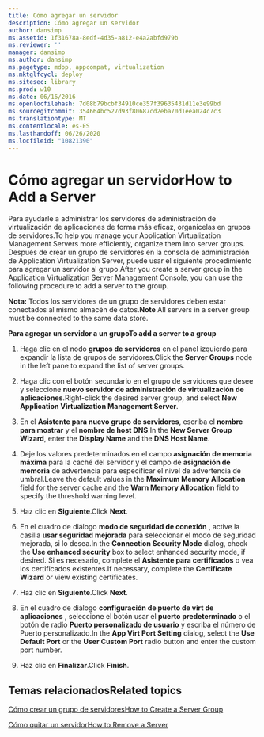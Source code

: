 ```yaml
---
title: Cómo agregar un servidor
description: Cómo agregar un servidor
author: dansimp
ms.assetid: 1f31678a-8edf-4d35-a812-e4a2abfd979b
ms.reviewer: ''
manager: dansimp
ms.author: dansimp
ms.pagetype: mdop, appcompat, virtualization
ms.mktglfcycl: deploy
ms.sitesec: library
ms.prod: w10
ms.date: 06/16/2016
ms.openlocfilehash: 7d08b79bcbf34910ce357f39635431d11e3e99bd
ms.sourcegitcommit: 354664bc527d93f80687cd2eba70d1eea024c7c3
ms.translationtype: MT
ms.contentlocale: es-ES
ms.lasthandoff: 06/26/2020
ms.locfileid: "10821390"
---
```

# <span data-ttu-id="56eed-103">Cómo agregar un servidor</span><span class="sxs-lookup"><span data-stu-id="56eed-103">How to Add a Server</span></span>


<span data-ttu-id="56eed-104">Para ayudarle a administrar los servidores de administración de virtualización de aplicaciones de forma más eficaz, organícelas en grupos de servidores.</span><span class="sxs-lookup"><span data-stu-id="56eed-104">To help you manage your Application Virtualization Management Servers more efficiently, organize them into server groups.</span></span> <span data-ttu-id="56eed-105">Después de crear un grupo de servidores en la consola de administración de Application Virtualization Server, puede usar el siguiente procedimiento para agregar un servidor al grupo.</span><span class="sxs-lookup"><span data-stu-id="56eed-105">After you create a server group in the Application Virtualization Server Management Console, you can use the following procedure to add a server to the group.</span></span>

<span data-ttu-id="56eed-106">**Nota:**  Todos los servidores de un grupo de servidores deben estar conectados al mismo almacén de datos.</span><span class="sxs-lookup"><span data-stu-id="56eed-106">**Note** All servers in a server group must be connected to the same data store.</span></span>

 

**<span data-ttu-id="56eed-107">Para agregar un servidor a un grupo</span><span class="sxs-lookup"><span data-stu-id="56eed-107">To add a server to a group</span></span>**

1.  <span data-ttu-id="56eed-108">Haga clic en el nodo **grupos de servidores** en el panel izquierdo para expandir la lista de grupos de servidores.</span><span class="sxs-lookup"><span data-stu-id="56eed-108">Click the **Server Groups** node in the left pane to expand the list of server groups.</span></span>

2.  <span data-ttu-id="56eed-109">Haga clic con el botón secundario en el grupo de servidores que desee y seleccione **nuevo servidor de administración de virtualización de aplicaciones**.</span><span class="sxs-lookup"><span data-stu-id="56eed-109">Right-click the desired server group, and select **New Application Virtualization Management Server**.</span></span>

3.  <span data-ttu-id="56eed-110">En el **Asistente para nuevo grupo de servidores**, escriba el **nombre para mostrar** y el **nombre de host DNS**.</span><span class="sxs-lookup"><span data-stu-id="56eed-110">In the **New Server Group Wizard**, enter the **Display Name** and the **DNS Host Name**.</span></span>

4.  <span data-ttu-id="56eed-111">Deje los valores predeterminados en el campo **asignación de memoria máxima** para la caché del servidor y el campo de **asignación de memoria** de advertencia para especificar el nivel de advertencia de umbral.</span><span class="sxs-lookup"><span data-stu-id="56eed-111">Leave the default values in the **Maximum Memory Allocation** field for the server cache and the **Warn Memory Allocation** field to specify the threshold warning level.</span></span>

5.  <span data-ttu-id="56eed-112">Haz clic en **Siguiente**.</span><span class="sxs-lookup"><span data-stu-id="56eed-112">Click **Next**.</span></span>

6.  <span data-ttu-id="56eed-113">En el cuadro de diálogo **modo de seguridad de conexión** , active la casilla **usar seguridad mejorada** para seleccionar el modo de seguridad mejorada, si lo desea.</span><span class="sxs-lookup"><span data-stu-id="56eed-113">In the **Connection Security Mode** dialog, check the **Use enhanced security** box to select enhanced security mode, if desired.</span></span> <span data-ttu-id="56eed-114">Si es necesario, complete el **Asistente para certificados** o vea los certificados existentes.</span><span class="sxs-lookup"><span data-stu-id="56eed-114">If necessary, complete the **Certificate Wizard** or view existing certificates.</span></span>

7.  <span data-ttu-id="56eed-115">Haz clic en **Siguiente**.</span><span class="sxs-lookup"><span data-stu-id="56eed-115">Click **Next**.</span></span>

8.  <span data-ttu-id="56eed-116">En el cuadro de diálogo **configuración de puerto de virt de aplicaciones** , seleccione el botón usar el **puerto predeterminado** o el botón de radio **Puerto personalizado de usuario** y escriba el número de Puerto personalizado.</span><span class="sxs-lookup"><span data-stu-id="56eed-116">In the **App Virt Port Setting** dialog, select the **Use Default Port** or the **User Custom Port** radio button and enter the custom port number.</span></span>

9.  <span data-ttu-id="56eed-117">Haz clic en **Finalizar**.</span><span class="sxs-lookup"><span data-stu-id="56eed-117">Click **Finish**.</span></span>

## <span data-ttu-id="56eed-118">Temas relacionados</span><span class="sxs-lookup"><span data-stu-id="56eed-118">Related topics</span></span>


[<span data-ttu-id="56eed-119">Cómo crear un grupo de servidores</span><span class="sxs-lookup"><span data-stu-id="56eed-119">How to Create a Server Group</span></span>](how-to-create-a-server-group.md)

[<span data-ttu-id="56eed-120">Cómo quitar un servidor</span><span class="sxs-lookup"><span data-stu-id="56eed-120">How to Remove a Server</span></span>](how-to-remove-a-server.md)

 

 





